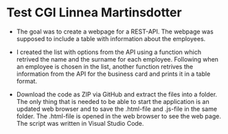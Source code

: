 # Test CGI Linnea Martinsdotter
 
* The goal was to create a webpage for a REST-API. The webpage was supposed to include a table with information about the employees.

* I created the list with options from the API using a function which retrived the name and the surname for each employee. Following when an employee is chosen in the list, another function retrives the information from the API for the business card and prints it in a table format.

* Download the code as ZIP via GitHub and extract the files into a folder. The only thing that is needed to be able to start the application is an updated web browser and to save the .html-file and .js-file in the same folder. The .html-file is opened in the web browser to see the web page. The script was written in Visual Studio Code.
